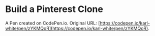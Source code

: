 # Build a Pinterest Clone

A Pen created on CodePen.io. Original URL: [https://codepen.io/karl-white/pen/zYKMQoR](https://codepen.io/karl-white/pen/zYKMQoR).



